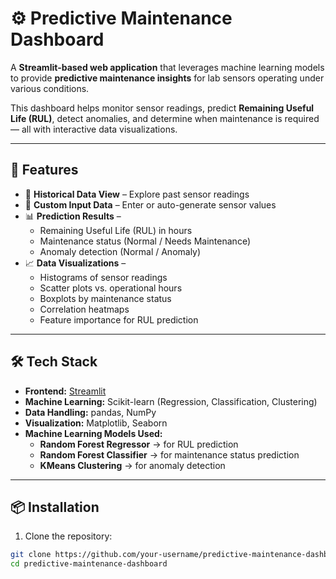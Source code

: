 # ⚙️ Predictive Maintenance Dashboard  

A **Streamlit-based web application** that leverages machine learning models to provide **predictive maintenance insights** for lab sensors operating under various conditions.  

This dashboard helps monitor sensor readings, predict **Remaining Useful Life (RUL)**, detect anomalies, and determine when maintenance is required — all with interactive data visualizations.  

---

## 🚀 Features  

- 📂 **Historical Data View** – Explore past sensor readings  
- 🔧 **Custom Input Data** – Enter or auto-generate sensor values  
- 📊 **Prediction Results** –  
  - Remaining Useful Life (RUL) in hours  
  - Maintenance status (Normal / Needs Maintenance)  
  - Anomaly detection (Normal / Anomaly)  
- 📈 **Data Visualizations** –  
  - Histograms of sensor readings  
  - Scatter plots vs. operational hours  
  - Boxplots by maintenance status  
  - Correlation heatmaps  
  - Feature importance for RUL prediction  

---

## 🛠️ Tech Stack  

- **Frontend:** [Streamlit](https://streamlit.io/)  
- **Machine Learning:** Scikit-learn (Regression, Classification, Clustering)  
- **Data Handling:** pandas, NumPy  
- **Visualization:** Matplotlib, Seaborn  
- **Machine Learning Models Used:**  
  - **Random Forest Regressor** → for RUL prediction  
  - **Random Forest Classifier** → for maintenance status prediction  
  - **KMeans Clustering** → for anomaly detection

---

## 📦 Installation  

1. Clone the repository:  
```bash
git clone https://github.com/your-username/predictive-maintenance-dashboard.git
cd predictive-maintenance-dashboard
